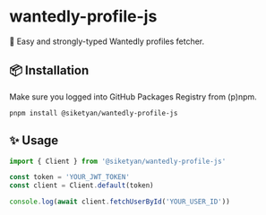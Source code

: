 # wantedly-profile-js
🚀 Easy and strongly-typed Wantedly profiles fetcher.

## 📦 Installation
Make sure you logged into GitHub Packages Registry from (p)npm.
```shell
pnpm install @siketyan/wantedly-profile-js
```

## ✨ Usage
```ts
import { Client } from '@siketyan/wantedly-profile-js'

const token = 'YOUR_JWT_TOKEN'
const client = Client.default(token)

console.log(await client.fetchUserById('YOUR_USER_ID'))
```
